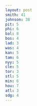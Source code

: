 ```yaml
---
layout: post
smith: 41
johnson: 38
pit: 5
phi: 6
bal: 8
bos: 4
lad: 3
was: 4
kan: 5
tam: 6
nyy: 5
cle: 5
tor: 3
stl: 5
min: 6
hou: 7
atl: 3
sdg: 4
---
```

